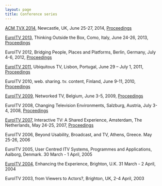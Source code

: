 ```yaml
---
layout: page
title: Conference series
---
```


[ACM TVX 2014](http://tvx2014.com/), Newcastle, UK, June 25-27, 2014, [Proceedings](http://dl.acm.org/citation.cfm?id=2602299&coll=DL&dl=ACM)

[EuroITV 2013](http://www.euro-itv.org/), Thinking Outside the Box, Como, Italy, June 24-26, 2013, [Proceedings](http://dl.acm.org/citation.cfm?id=2465958)

EuroITV 2012, Bridging People, Places and Platforms, Berlin, Germany, July 4-6, 2012, [Proceedings](http://dl.acm.org/citation.cfm?id=2325616)

[EuroITV 2011](http://euroitv2011.ulusofona.pt/), Ubiquitous TV, Lisbon, Portugal, June 29 – July 1, 2011, [Proceedings](http://dl.acm.org/citation.cfm?id=2000119)

EuroITV 2010, web. sharing. tv. content, Finland, June 9-11, 2010, [Proceedings](http://dl.acm.org/citation.cfm?id=1809777)

[EuroITV 2009](http://www.euroitv2009.org/), Networked TV, Belgium, June 3-5, 2009, [Proceedings](http://dl.acm.org/citation.cfm?id=1542084&picked=prox)

EuroITV 2008, Changing Television Environments, Salzburg, Austria, July 3-4, 2008, [Proceedings](http://www.springer.com/computer/hci/book/978-3-540-69477-9)

[EuroITV 2007](http://homepages.cwi.nl/~garcia/euroitv2007/EuroITV-2007.html), Interactive TV: A Shared Experience, Amsterdam, The Netherlands, May 24-25, 2007, [Proceedings](http://www.springer.com/computer/hci/book/978-3-540-72558-9)

EuroITV 2006, Beyond Usability, Broadcast, and TV, Athens, Greece. May 25-26, 2006 

EuroITV 2005, User Centred ITV Systems, Programmes and Applications, Aalborg, Denmark. 30 March - 1 April, 2005

[EuroITV 2004](http://www.it.bton.ac.uk/staff/lp22/euroitv2004/), Enhancing the Experience, Brighton, U.K. 31 March - 2 April, 2004

EuroITV 2003, from Viewers to Actors?, Brighton, UK, 2-4 April, 2003
